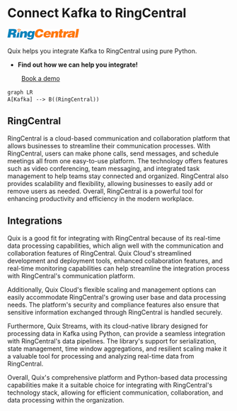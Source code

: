 # Connect Kafka to RingCentral

![](./images/logo_1.jpg)

Quix helps you integrate Kafka to RingCentral using pure Python.

<div class="grid cards blog-grid-card" markdown>

- __Find out how we can help you integrate!__

    <a class="md-button md-button--primary" href="https://share.hsforms.com/1iW0TmZzKQMChk0lxd_tGiw4yjw2?__hstc=175542013.2303933fbd746c0ac86d9ccbe9bc9100.1728383268831.1729603416735.1729620918855.31&__hssc=175542013.1.1729620918855&__hsfp=2132701734" target="_blank" style="margin:.5rem;">Book a demo</a>

</div>

```mermaid
graph LR
A[Kafka] --> B((RingCentral))
```

## RingCentral

RingCentral is a cloud-based communication and collaboration platform that allows businesses to streamline their communication processes. With RingCentral, users can make phone calls, send messages, and schedule meetings all from one easy-to-use platform. The technology offers features such as video conferencing, team messaging, and integrated task management to help teams stay connected and organized. RingCentral also provides scalability and flexibility, allowing businesses to easily add or remove users as needed. Overall, RingCentral is a powerful tool for enhancing productivity and efficiency in the modern workplace.

## Integrations

Quix is a good fit for integrating with RingCentral because of its real-time data processing capabilities, which align well with the communication and collaboration features of RingCentral. Quix Cloud's streamlined development and deployment tools, enhanced collaboration features, and real-time monitoring capabilities can help streamline the integration process with RingCentral's communication platform.

Additionally, Quix Cloud's flexible scaling and management options can easily accommodate RingCentral's growing user base and data processing needs. The platform's security and compliance features also ensure that sensitive information exchanged through RingCentral is handled securely.

Furthermore, Quix Streams, with its cloud-native library designed for processing data in Kafka using Python, can provide a seamless integration with RingCentral's data pipelines. The library's support for serialization, state management, time window aggregations, and resilient scaling make it a valuable tool for processing and analyzing real-time data from RingCentral.

Overall, Quix's comprehensive platform and Python-based data processing capabilities make it a suitable choice for integrating with RingCentral's technology stack, allowing for efficient communication, collaboration, and data processing within the organization.


